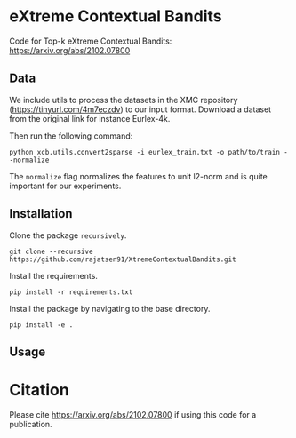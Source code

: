 # eXtreme Contextual Bandits
Code for Top-k eXtreme Contextual Bandits: https://arxiv.org/abs/2102.07800

## Data

We include utils to process the datasets in the XMC repository (https://tinyurl.com/4m7eczdv) to our input format. Download a dataset from the original link for instance Eurlex-4k. 

Then run the following command:

```shell
python xcb.utils.convert2sparse -i eurlex_train.txt -o path/to/train --normalize

```

The ```normalize``` flag normalizes the features to unit l2-norm and is quite important for our experiments. 

## Installation

Clone the package ```recursively```.

```shell
git clone --recursive https://github.com/rajatsen91/XtremeContextualBandits.git

```

Install the requirements.

```shell
pip install -r requirements.txt

```

Install the package by navigating to the base directory.

```shell
pip install -e .

```

## Usage




# Citation
Please cite https://arxiv.org/abs/2102.07800 if using this code for a publication.

